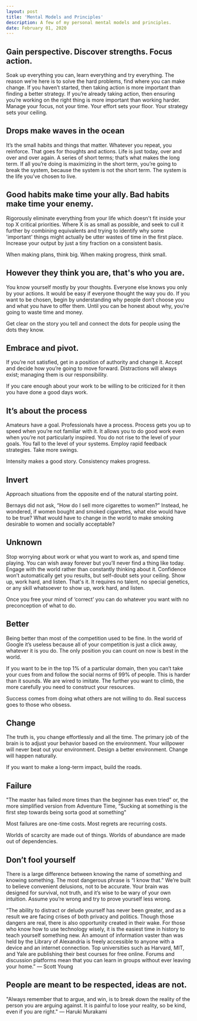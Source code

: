 ```yaml
---
layout: post
title: 'Mental Models and Principles'
description: A few of my personal mental models and principles.
date: February 01, 2020
---
```


## Gain perspective. Discover strengths. Focus action.
Soak up everything you can, learn everything and try everything. The reason we’re here is to solve the hard problems, find where you can make change. If you haven’t started, then taking action is more important than finding a better strategy. If you’re already taking action, then ensuring you’re working on the right thing is more important than working harder. Manage your focus, not your time. Your effort sets your floor. Your strategy sets your ceiling.


## Drops make waves in the ocean
It’s the small habits and things that matter. Whatever you repeat, you reinforce. That goes for thoughts and actions. Life is just today, over and over and over again. A series of short terms; that’s what makes the long term. If all you’re doing is maximizing in the short term, you’re going to break the system, because the system is not the short term. The system is the life you’ve chosen to live. 

## Good habits make time your ally. Bad habits make time your enemy.
Rigorously eliminate everything from your life which doesn't fit inside your top X critical priorities. Where X is as small as possible, and seek to cull it further by combining equivalents and trying to identify why some 'important' things might actually be utter wastes of time in the first place. Increase your output by just a tiny fraction on a consistent basis. 

When making plans, think big. When making progress, think small.


## However they think you are, that's who you are.
You know yourself mostly by your thoughts. Everyone else knows you only by your actions. It would be easy if everyone thought the way you do. If you want to be chosen, begin by understanding why people don’t choose you and what you have to offer them. Until you can be honest about why, you’re going to waste time and money. 

Get clear on the story you tell and connect the dots for people using the dots they know.


## Embrace and pivot.
If you’re not satisfied, get in a position of authority and change it. Accept and decide how you’re going to move forward. Distractions will always exist; managing them is our responsibility.

If you care enough about your work to be willing to be criticized for it then you have done a good days work.


## It’s about the process
Amateurs have a goal. Professionals have a process. Process gets you up to speed when you’re not familiar with it. It allows you to do good work even when you’re not particularly inspired. You do not rise to the level of your goals. You fall to the level of your systems. Employ rapid feedback strategies. Take more swings.

Intensity makes a good story. Consistency makes progress.


## Invert
Approach situations from the opposite end of the natural starting point.

Bernays did not ask, “How do I sell more cigarettes to women?” Instead, he wondered, if women bought and smoked cigarettes, what else would have to be true? What would have to change in the world to make smoking desirable to women and socially acceptable?


## Unknown
Stop worrying about work or what you want to work as, and spend time playing. You can wish away forever but you’ll never find a thing like today. Engage with the world rather than constantly thinking about it. Confidence won’t automatically get you results, but self-doubt sets your ceiling. Show up, work hard, and listen. That's it. It requires no talent, no special genetics, or any skill whatsoever to show up, work hard, and listen.

Once you free your mind of ‘correct’ you can do whatever you want with no preconception of what to do.


## Better
Being better than most of the competition used to be fine. In the world of Google it’s useless because all of your competition is just a click away, whatever it is you do. The only position you can count on now is best in the world.

If you want to be in the top 1% of a particular domain, then you can’t take your cues from and follow the social norms of 99% of people. This is harder than it sounds. We are wired to imitate. The further you want to climb, the more carefully you need to construct your resources.

Success comes from doing what others are not willing to do. Real success goes to those who obsess.


## Change
The truth is, you change effortlessly and all the time. The primary job of the brain is to adjust your behavior based on the environment. Your willpower will never beat out your environment. Design a better environment. Change will happen naturally. 

If you want to make a long-term impact, build the roads.


## Failure
"The master has failed more times than the beginner has even tried" or, the more simplified version from Adventure Time, “Sucking at something is the first step towards being sorta good at something"

Most failures are one-time costs. Most regrets are recurring costs.

Worlds of scarcity are made out of things. Worlds of abundance are made out of dependencies.


## Don’t fool yourself
There is a large difference between knowing the name of something and knowing something. The most dangerous phrase is “I know that.” We’re built to believe convenient delusions, not to be accurate. Your brain was designed for survival, not truth, and it’s wise to be wary of your own intuition. Assume you’re wrong and try to prove yourself less wrong.

“The ability to distract or delude yourself has never been greater, and as a result we are facing crises of both privacy and politics. Though those dangers are real, there is also opportunity created in their wake. For those who know how to use technology wisely, it is the easiest time in history to teach yourself something new. An amount of information vaster than was held by the Library of Alexandria is freely accessible to anyone with a device and an internet connection. Top universities such as Harvard, MIT, and Yale are publishing their best courses for free online. Forums and discussion platforms mean that you can learn in groups without ever leaving your home.” — Scott Young


## People are meant to be respected, ideas are not.
"Always remember that to argue, and win, is to break down the reality of the person you are arguing against. It is painful to lose your reality, so be kind, even if you are right." — Haruki Murakami
